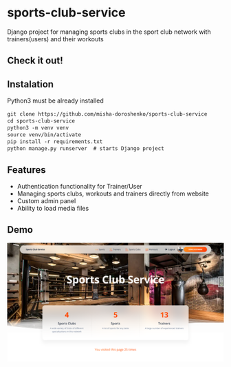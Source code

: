 # sports-club-service

Django project for managing sports clubs in the sport club network with trainers(users) and their workouts

## Check it out!



## Instalation

Python3 must be already installed

```shell
git clone https://github.com/misha-doroshenko/sports-club-service
cd sports-club-service
python3 -m venv venv
source venv/bin/activate
pip install -r requirements.txt
python manage.py runserver  # starts Django project
```

## Features

* Authentication functionality for Trainer/User
* Managing sports clubs, workouts and trainers directly from website
* Custom admin panel
* Ability to load media files

## Demo

![Website Interface](demo.png)
